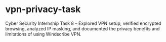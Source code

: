 # vpn-privacy-task
Cyber Security Internship Task 8 – Explored VPN setup, verified encrypted browsing, analyzed IP masking, and documented the privacy benefits and limitations of using Windscribe VPN.
